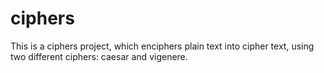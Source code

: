 # ciphers
This is a ciphers project, which enciphers plain text into cipher text, using two different ciphers: caesar and vigenere.